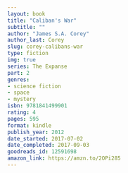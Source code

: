 ```yaml
---
layout: book
title: "Caliban's War"
subtitle: ""
author: "James S.A. Corey"
author_last: Corey
slug: corey-calibans-war
type: fiction
img: true
series: The Expanse
part: 2
genres:
- science fiction
- space
- mystery
isbn: 9781841499901
rating: 4
pages: 595
format: kindle
publish_year: 2012
date_started: 2017-07-02
date_completed: 2017-09-03
goodreads_id: 12591698
amazon_link: https://amzn.to/2OPi285
---
```

